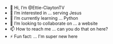 - 👋 Hi, I’m @Ettie-ClaytonTV
- 👀 I’m interested in ... serving Jesus
- 🌱 I’m currently learning ... Python
- 💞️ I’m looking to collaborate on ... a website
- 📫 How to reach me ... can you do that on here?
- ⚡ Fun fact: ... I'm super new here

<!---
Ettie-ClaytonTV/Ettie-ClaytonTV is a ✨ special ✨ repository because its `README.md` (this file) appears on your GitHub profile.
You can click the Preview link to take a look at your changes.
--->
